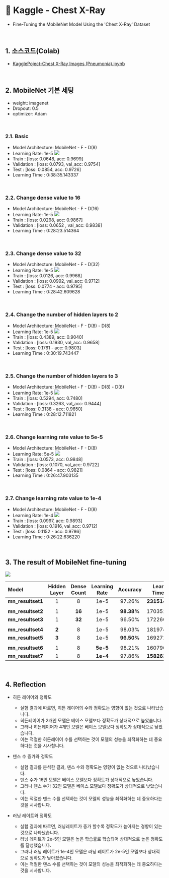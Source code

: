 # :pushpin: Kaggle - Chest X-Ray
- Fine-Tuning the MobileNet Model Using the 'Chest X-Ray' Dataset

</br>

## 1. 소스코드(Colab)
- [KagglePoject-Chest X-Ray Images (Pneumonia).ipynb](https://colab.research.google.com/drive/11vze7G2OSFKjTTldVgSjXBv_S2GLsqGv)

</br>

## 2. MobileNet 기본 세팅
- weight: imagenet
- Dropout: 0.5
- optimizer: Adam

</br>

### 2.1. Basic
- Model Architecture: MobileNet - F - D(8)
- Learning Rate: 1e-5
![](./Graph/1.png)
- Train : [loss: 0.0648, acc: 0.9699]
- Validation : [loss: 0.0793, val_acc: 0.9754]
- Test : [loss: 0.0854, acc: 0.9726]
- Learning Time : 0:38:35.143337

</br>

### 2.2. Change dense value to 16
- Model Architecture: MobileNet - F - D(16)
- Learning Rate: 1e-5
![](./Graph/2.png)
- Train : [loss: 0.0298, acc: 0.9867]
- Validation : [loss: 0.0652 , val_acc: 0.9838]
- Learning Time : 0:28:23.514364

</br>

### 2.3. Change dense value to 32
- Model Architecture: MobileNet - F - D(32)
- Learning Rate: 1e-5
![](./Graph/3.png)
- Train : [loss: 0.0126, acc: 0.9968]
- Validation : [loss: 0.0992, val_acc: 0.9712]
- Test : [loss: 0.0774 - acc: 0.9795]
- Learning Time :  0:28:42.609628

</br>

### 2.4. Change the number of hidden layers to 2
- Model Architecture: MobileNet - F - D(8) - D(8)
- Learning Rate: 1e-5
![](./Graph/4.png)
- Train : [loss: 0.4389, acc: 0.9040]
- Validation : [loss: 0.1930, val_acc: 0.9658]
- Test : [loss: 0.1761 - acc: 0.9803]
- Learning Time :  0:30:19.743447

</br>

### 2.5. Change the number of hidden layers to 3
- Model Architecture: MobileNet - F - D(8) - D(8) - D(8)
- Learning Rate: 1e-5
![](./Graph/5.png)
- Train : [loss: 0.5294, acc: 0.7480]
- Validation : [loss: 0.3263, val_acc: 0.9444]
- Test : [loss: 0.3138 - acc: 0.9650]
- Learning Time :  0:28:12.711821

</br>

### 2.6. Change learning rate value to 5e-5
- Model Architecture: MobileNet - F - D(8)
- Learning Rate: 5e-5
![](./graph/6.png)
- Train : [loss: 0.0573, acc: 0.9848]
- Validation : [loss: 0.1070, val_acc: 0.9722]
- Test : [loss: 0.0864 - acc: 0.9821]
- Learning Time :  0:26:47.903135

</br>

### 2.7. Change learning rate value to 1e-4
- Model Architecture: MobileNet - F - D(8)
- Learning Rate: 1e-4
![](./Graph/7.png)
- Train : [loss: 0.0997, acc: 0.9893]
- Validation : [loss: 0.1916, val_acc: 0.9712]
- Test : [loss: 0.1152 - acc: 0.9786]
- Learning Time :  0:26:22.636220

</br>

## 3. The result of MobileNet fine-tuning

![](./Graph/The_result_of_MobileNet_fine_tuning.png)

| Model | Hidden Layer | Dense Count | Learning Rate | Accuracy | Learning Time(ms) | 
| :-- | :-: | :-: | :-: | :-: | :-: |
| **mn_resultset1** | 1 | 8 | 1e-5 | 97.26% | **2315143.337** |
|  |  |  |  |  |  |
| **mn_resultset2** | 1 | **16** | 1e-5 | **98.38%** | 1703514.364 |
| **mn_resultset3** | 1 | **32** | 1e-5 | 96.50% | 1722609.628 |
|  |  |  |  |  |  |
| **mn_resultset4** | **2** | 8 | 1e-5 | 98.03% | 1819743.447 |
| **mn_resultset5** | **3** | 8 | 1e-5 | **96.50%** | 1692711.821 |
|  |  |  |  |  |  |
| **mn_resultset6** | 1 | 8 | **5e-5** | 98.21% | 1607903.135 |
| **mn_resultset7** | 1 | 8 | **1e-4** | 97.86% | **1582636.220** |

</br>

## 4. Reflection

- 히든 레이어와 정확도
	- 실험 결과에 따르면, 히든 레이어의 수와 정확도는 영향이 없는 것으로 나타났습니다.
	- 히든레이어가 2개인 모델은 베이스 모델보다 정확도가 상대적으로 높았습니다. 
	- 그러나 히든레이어가 4개인 모델은 베이스 모델보다 정확도가 상대적으로 낮았습니다.
	- 이는 적절한 히든레이어 수를 선택하는 것이 모델의 성능을 최적화하는 데 중요하다는 것을 시사합니다.
	
- 덴스 수 증가와 정확도
	- 실험 결과를 분석한 결과, 덴스 수와 정확도는 영향이 없는 것으로 나타났습니다.
	- 덴스 수가 16인 모델은 베이스 모델보다 정확도가 상대적으로 높았습니다.
	- 그러나 덴스 수가 32인 모델은 베이스 모델보다 정확도가 상대적으로 낮았습니다.
	- 이는 적절한 덴스 수를 선택하는 것이 모델의 성능을 최적화하는 데 중요하다는 것을 시사합니다.

- 러닝 레이트와 정확도
	- 실험 결과에 따르면, 러닝레이트가 증가 할수록 정확도가 높아지는 경향이 있는 것으로 나타났습니다.
	- 러닝 레이트가 2e-5인 모델은 높은 학습률로 학습되어 상대적으로 높은 정확도를 달성했습니다. 
	- 그러나 러닝 레이트가 1e-4인 모델은 러닝 레이트가 2e-5인 모델보다 상대적으로 정확도가 낮아졌습니다. 
	- 이는 적절한 덴스 수를 선택하는 것이 모델의 성능을 최적화하는 데 중요하다는 것을 시사합니다.
	
</br>
